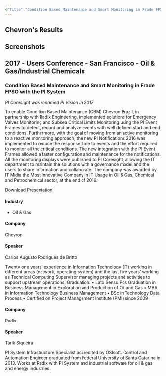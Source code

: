 ```yaml
---
{"Title":"Condition Based Maintenance and Smart Monitoring in Frade FPSO with the PI System","Year":2017,"Industry":"Oil & Gas","URL":"https://resources.osisoft.com/Presentations/Condition-Based-Maintenance-and-Smart-Monitoring-in-Frade-FPSO-with-the-PI-System/","PDF":"https://cdn.osisoft.com/osi/presentations/2017-uc-san-francisco/UC17NA02OG06_Chevron_CBritto_ConditionBasedMaintenanceandSmartMonitoring.pdf","Company":"Chevron","Keywords":["CBM"],"dg-publish":true,"permalink":"/aveva/customer-stories/2017/2017-chevron-condition-based-maintenance-and-smart-monitoring-in-frade-fpso-with-the-pi-system/","dgPassFrontmatter":true}
---
```


## Chevron's Results

## Screenshots

## 2017 - Users Conference - San Francisco - Oil & Gas/Industrial Chemicals

### Condition Based Maintenance and Smart Monitoring in Frade FPSO with the PI System

_PI Coresight was renamed PI Vision in 2017_

To enable Condition Based Maintenance (CBM) Chevron Brazil, in partnership with Radix Engineering, implemented solutions for Emergency Valves Monitoring and Subsea Critical Limits Monitoring using the PI Event Frames to detect, record and analyze events with well defined start and end conditions. Furthermore, with the goal of moving from an active monitoring to a reactive monitoring approach, the new PI Notifications 2016 was implemented to reduce the response time to events and the effort required to monitor all the critical conditions. The new integration with the PI Event Frames allowed a faster configuration and maintenance for the notifications. All the monitoring displays were published to PI Coresight, allowing the IT department to maintain the solutions with a governance model and the users to share information and collaborate. The company was awarded by IT Mídia the Most Innovative Company in IT Usage in Oil & Gas, Chemical and Petrochemical sector, at the end of 2016.

[Download Presentation](https://cdn.osisoft.com/osi/presentations/2017-uc-san-francisco/UC17NA02OG06_Chevron_CBritto_ConditionBasedMaintenanceandSmartMonitoring.pdf)

#### Industry

- Oil & Gas

#### Company

Chevron

#### Speaker

Carlos Augusto Rodrigues de Britto

Twenty one years’ experience in Information Technology (IT) working in different areas (network, operating system) and the last five years’ working as Technical Computing Supervisor managing projects and activities to support upstream operations. Graduation: • Lato Sensu Pos Graduation in Business Management in Exploration and Production of Oil and Gas • MBA in Information Technology Business Management • BSc in Technology Data Process • Certified on Project Management Institute (PMI) since 2009

#### Company

Radix

#### Speaker

Tárik Siqueira

PI System Infrastructure Specialist accredited by OSIsoft. Control and Automation Engineer graduated from Federal University of Santa Catarina in 2013. Works at Radix with PI System and industrial software for oil & gas and energy industries.